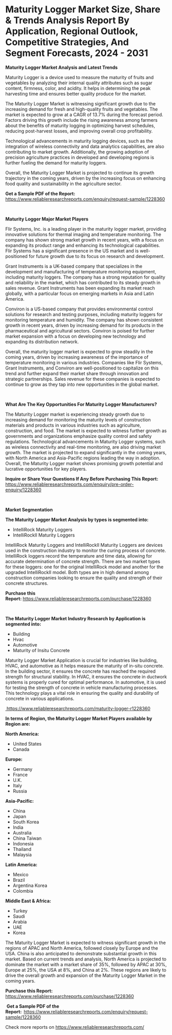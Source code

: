 <p><h1>Maturity Logger Market Size, Share & Trends Analysis Report By Application, Regional Outlook, Competitive Strategies, And Segment Forecasts, 2024 - 2031</h1></p><p><strong>Maturity Logger Market Analysis and Latest Trends</strong></p>
<p><p>Maturity Logger is a device used to measure the maturity of fruits and vegetables by analyzing their internal quality attributes such as sugar content, firmness, color, and acidity. It helps in determining the peak harvesting time and ensures better quality produce for the market.</p><p>The Maturity Logger Market is witnessing significant growth due to the increasing demand for fresh and high-quality fruits and vegetables. The market is expected to grow at a CAGR of 13.7% during the forecast period. Factors driving this growth include the rising awareness among farmers about the benefits of maturity logging in optimizing harvest schedules, reducing post-harvest losses, and improving overall crop profitability. </p><p>Technological advancements in maturity logging devices, such as the integration of wireless connectivity and data analytics capabilities, are also contributing to market growth. Additionally, the growing adoption of precision agriculture practices in developed and developing regions is further fueling the demand for maturity loggers.</p><p>Overall, the Maturity Logger Market is projected to continue its growth trajectory in the coming years, driven by the increasing focus on enhancing food quality and sustainability in the agriculture sector.</p></p>
<p><strong>Get a Sample PDF of the Report:&nbsp;</strong> <a href="https://www.reliableresearchreports.com/enquiry/request-sample/1228360">https://www.reliableresearchreports.com/enquiry/request-sample/1228360</a></p>
<p>&nbsp;</p>
<p><strong>Maturity Logger Major Market Players</strong></p>
<p><p>Flir Systems, Inc. is a leading player in the maturity logger market, providing innovative solutions for thermal imaging and temperature monitoring. The company has shown strong market growth in recent years, with a focus on expanding its product range and enhancing its technological capabilities. Flir Systems has a significant presence in the US market and is well-positioned for future growth due to its focus on research and development.</p><p>Grant Instruments is a UK-based company that specializes in the development and manufacturing of temperature monitoring equipment, including maturity loggers. The company has a strong reputation for quality and reliability in the market, which has contributed to its steady growth in sales revenue. Grant Instruments has been expanding its market reach globally, with a particular focus on emerging markets in Asia and Latin America.</p><p>Conviron is a US-based company that provides environmental control solutions for research and testing purposes, including maturity loggers for monitoring temperature and humidity. The company has shown consistent growth in recent years, driven by increasing demand for its products in the pharmaceutical and agricultural sectors. Conviron is poised for further market expansion with a focus on developing new technology and expanding its distribution network.</p><p>Overall, the maturity logger market is expected to grow steadily in the coming years, driven by increasing awareness of the importance of temperature monitoring in various industries. Companies like Flir Systems, Grant Instruments, and Conviron are well-positioned to capitalize on this trend and further expand their market share through innovation and strategic partnerships. Sales revenue for these companies is expected to continue to grow as they tap into new opportunities in the global market.</p></p>
<p>&nbsp;</p>
<p><strong>What Are The Key Opportunities For Maturity Logger Manufacturers?</strong></p>
<p><p>The Maturity Logger market is experiencing steady growth due to increasing demand for monitoring the maturity levels of construction materials and products in various industries such as agriculture, construction, and food. The market is expected to witness further growth as governments and organizations emphasize quality control and safety regulations. Technological advancements in Maturity Logger systems, such as wireless connectivity and real-time monitoring, are also driving market growth. The market is projected to expand significantly in the coming years, with North America and Asia-Pacific regions leading the way in adoption. Overall, the Maturity Logger market shows promising growth potential and lucrative opportunities for key players.</p></p>
<p><strong>Inquire or Share Your Questions If Any Before Purchasing This Report:</strong> <a href="https://www.reliableresearchreports.com/enquiry/pre-order-enquiry/1228360">https://www.reliableresearchreports.com/enquiry/pre-order-enquiry/1228360</a></p>
<p>&nbsp;</p>
<p><strong>Market Segmentation</strong></p>
<p><strong>The Maturity Logger Market Analysis by types is segmented into:</strong></p>
<p><ul><li>IntelliRock Maturity Loggers</li><li>IntelliRockII Maturity Loggers</li></ul></p>
<p><p>IntelliRock Maturity Loggers and IntelliRockII Maturity Loggers are devices used in the construction industry to monitor the curing process of concrete. IntelliRock loggers record the temperature and time data, allowing for accurate determination of concrete strength. There are two market types for these loggers: one for the original IntelliRock model and another for the upgraded IntelliRockII model. Both types are in high demand among construction companies looking to ensure the quality and strength of their concrete structures.</p></p>
<p><strong>Purchase this Report:&nbsp;</strong><a href="https://www.reliableresearchreports.com/purchase/1228360">https://www.reliableresearchreports.com/purchase/1228360</a></p>
<p>&nbsp;</p>
<p><strong>The Maturity Logger Market Industry Research by Application is segmented into:</strong></p>
<p><ul><li>Building</li><li>Hvac</li><li>Automotive</li><li>Maturity of Insitu Concrete</li></ul></p>
<p><p>Maturity Logger Market Application is crucial for industries like building, HVAC, and automotive as it helps measure the maturity of in-situ concrete. In the building sector, it ensures the concrete has reached the required strength for structural stability. In HVAC, it ensures the concrete in ductwork systems is properly cured for optimal performance. In automotive, it is used for testing the strength of concrete in vehicle manufacturing processes. This technology plays a vital role in ensuring the quality and durability of concrete in various applications.</p></p>
<p><a href="https://www.reliableresearchreports.com/maturity-logger-r1228360">&nbsp;https://www.reliableresearchreports.com/maturity-logger-r1228360</a></p>
<p><strong>In terms of Region, the Maturity Logger Market Players available by Region are:</strong></p>
<p>
    <p> <strong> North America: </strong>
        <ul>
            <li>United States</li>
            <li>Canada</li>
        </ul>
        </p> 
    <p> <strong> Europe: </strong>
        <ul>
            <li>Germany</li>
            <li>France</li>
            <li>U.K.</li>
            <li>Italy</li>
            <li>Russia</li>
        </ul>
        </p> 
    <p> <strong> Asia-Pacific: </strong>
        <ul>
            <li>China</li>
            <li>Japan</li>
            <li>South Korea</li>
            <li>India</li>
            <li>Australia</li>
            <li>China Taiwan</li>
            <li>Indonesia</li>
            <li>Thailand</li>
            <li>Malaysia</li>
        </ul>
        </p> 
    <p> <strong> Latin America: </strong>
        <ul>
            <li>Mexico</li>
            <li>Brazil</li>
            <li>Argentina Korea</li>
            <li>Colombia</li>
        </ul>
        </p> 
    <p> <strong> Middle East & Africa: </strong>
        <ul>
            <li>Turkey</li>
            <li>Saudi</li>
            <li>Arabia</li>
            <li>UAE</li>
            <li>Korea</li>
        </ul>
    </p>
    </p>
<p><p>The Maturity Logger Market is expected to witness significant growth in the regions of APAC and North America, followed closely by Europe and the USA. China is also anticipated to demonstrate substantial growth in this market. Based on current trends and analysis, North America is projected to dominate the market with a market share of 35%, followed by APAC at 30%, Europe at 25%, the USA at 8%, and China at 2%. These regions are likely to drive the overall growth and expansion of the Maturity Logger Market in the coming years.</p></p>
<p><strong>Purchase this Report: </strong><a href="https://www.reliableresearchreports.com/purchase/1228360">https://www.reliableresearchreports.com/purchase/1228360</a></p>
<p>&nbsp;<strong>Get a Sample PDF of the Report:&nbsp;&nbsp;</strong><a href="https://www.reliableresearchreports.com/enquiry/request-sample/1228360">https://www.reliableresearchreports.com/enquiry/request-sample/1228360</a></p>
<p><strong></strong></p>
<p>Check more reports on <a href="https://www.reliableresearchreports.com/">https://www.reliableresearchreports.com/</a></p>